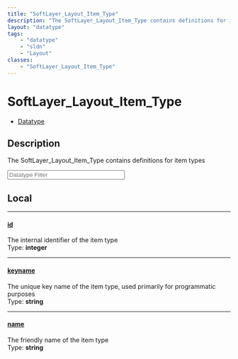 ```yaml
---
title: "SoftLayer_Layout_Item_Type"
description: "The SoftLayer_Layout_Item_Type contains definitions for item types"
layout: "datatype"
tags:
    - "datatype"
    - "sldn"
    - "Layout"
classes:
    - "SoftLayer_Layout_Item_Type"
---
```


# SoftLayer_Layout_Item_Type
<div id='service-datatype'>
    <ul id='sldn-reference-tabs'>
        <li id='datatype'> <a href='/reference/datatypes/SoftLayer_Layout_Item_Type' >Datatype</a></li>
    </ul>
</div>

## Description 
The SoftLayer_Layout_Item_Type contains definitions for item types 





<!-- Filer BEGIN -->
<div class="view-filters">
        <div class="clearfix">
            <div class="search-input-box">
                <input placeholder="Datatype Filter" onkeyup="titleSearch(inputId='prop-input', divId='properties', elementClass='prop-row')" 
                    type="text" id="prop-input" value="" size="30" maxlength="128" class="form-text">
            </div>
        </div>
</div>
<!-- Filer END -->

<div id="properties" class="content">
<div id="localProperties" class="prop-content" >

## Local
<div class="prop-row">

-----
[id]: #id
#### [id]
The internal identifier of the item type  
<span class="type-label">Type: </span>**integer**


</div>
<div class="prop-row">

-----
[keyname]: #keyname
#### [keyname]
The unique key name of the item type, used primarily for programmatic purposes  
<span class="type-label">Type: </span>**string**


</div>
<div class="prop-row">

-----
[name]: #name
#### [name]
The friendly name of the item type  
<span class="type-label">Type: </span>**string**


</div>
</div>
<!-- LOCAL PROPERTY END -->

</div>



